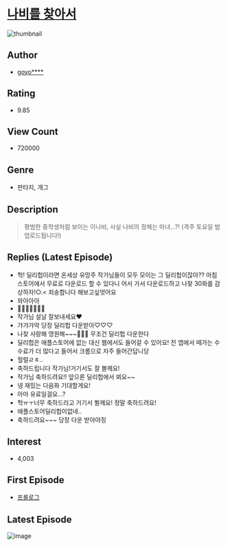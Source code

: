 # [나비를 찾아서](https://comic.naver.com/bestChallenge/list?titleId=724700)
![thumbnail](https://image-comic.pstatic.net/user_contents_data/challenge_comic/2019/06/18/283104/thumbnail_202x1645c4351ab_8cdb_4676_bbe6_d5b46a6d602b_00001072.JPEG)

## Author
- [goyo****](https://comic.naver.com/artistTitle?id=283104)

## Rating
- 9.85

## View Count
- 720000

## Genre
- 판타지, 개그

## Description
> 평범한 중학생처럼 보이는 이나비, 사실 나비의 정체는 마녀...?! (격주 토요일 밤 업로드됩니다!)

## Replies (Latest Episode)
- 헉! 딜리헙이라면 온세상 유망주 작가님들이 모두 모이는 그 딜리헙이잖아?? 마침 스토어에서 무료로 다운로드 할 수 있다니 어서 가서 다운로드하고 나찾 30화를 감상하자!○.< 죄송합니다 해보고싶엇어요
- 와아아아
- 👏👏👏👏👏👏👏
- 작가님 설날 잘보내세요❤
- 갸갸갸악 당장 딜리헙 다운받아♡♡♡
- 나찾 사랑해 영원해~~~💖💖💖 무조건 딜리헙 다운한다
- 딜리헙은 애플스토어에 없는 대신 웹에서도 들어갈 수 있어요! 전 앱에서 떼가는 수수료가 더 많다고 들어서 크롬으로 자주 들어간답니당
- 헐럴ㄹㅎ..
- 축하드립니다 작가님!거기서도 잘 볼께요!
- 작가님 축하드려요!! 앞으론 딜리헙에서 뵈요~~
- 넹 재밌는 다음화 기대할게요!
- 아마 유료일걸요...?
- 헉ㅠㅜ너무 축하드리고 거기서 뵐께요! 정말 축하드려요!
- 애플스토어딜리헙이없네..
- 축하드려요~~~ 당장 다운 받아야징

## Interest
- 4,003

## First Episode
- [프롤로그](https://comic.naver.com/bestChallenge/detail?titleId=724700&no=1)

## Latest Episode
![image](https://image-comic.pstatic.net/user_contents_data/challenge_comic/2020/01/24/283104/upload_3631649748121106277.jpeg)
